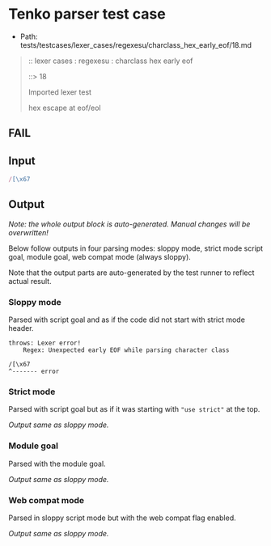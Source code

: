 # Tenko parser test case

- Path: tests/testcases/lexer_cases/regexesu/charclass_hex_early_eof/18.md

> :: lexer cases : regexesu : charclass hex early eof
>
> ::> 18
>
> Imported lexer test
>
> hex escape at eof/eol

## FAIL

## Input

`````js
/[\x67
`````

## Output

_Note: the whole output block is auto-generated. Manual changes will be overwritten!_

Below follow outputs in four parsing modes: sloppy mode, strict mode script goal, module goal, web compat mode (always sloppy).

Note that the output parts are auto-generated by the test runner to reflect actual result.

### Sloppy mode

Parsed with script goal and as if the code did not start with strict mode header.

`````
throws: Lexer error!
    Regex: Unexpected early EOF while parsing character class

/[\x67
^------- error
`````

### Strict mode

Parsed with script goal but as if it was starting with `"use strict"` at the top.

_Output same as sloppy mode._

### Module goal

Parsed with the module goal.

_Output same as sloppy mode._

### Web compat mode

Parsed in sloppy script mode but with the web compat flag enabled.

_Output same as sloppy mode._
